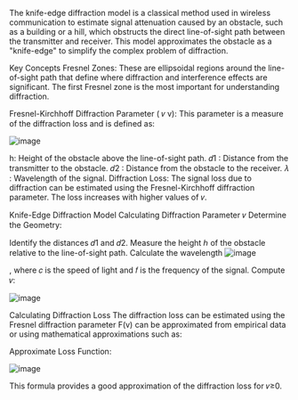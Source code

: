 The knife-edge diffraction model is a classical method used in wireless communication to estimate signal attenuation caused by an obstacle, such as a building or a hill, which obstructs the direct line-of-sight path between the transmitter and receiver. This model approximates the obstacle as a "knife-edge" to simplify the complex problem of diffraction.

Key Concepts
Fresnel Zones: These are ellipsoidal regions around the line-of-sight path that define where diffraction and interference effects are significant. The first Fresnel zone is the most important for understanding diffraction.

Fresnel-Kirchhoff Diffraction Parameter (
𝑣
v): This parameter is a measure of the diffraction loss and is defined as:

![image](https://github.com/nandinigithub22/WSN/assets/172033432/bc7d32e6-f574-4844-be29-3250c702b97d)

h: Height of the obstacle above the line-of-sight path.
𝑑1 : Distance from the transmitter to the obstacle.
𝑑2 : Distance from the obstacle to the receiver.
𝜆 : Wavelength of the signal.
Diffraction Loss: The signal loss due to diffraction can be estimated using the Fresnel-Kirchhoff diffraction parameter. The loss increases with higher values of 𝑣.

Knife-Edge Diffraction Model
Calculating Diffraction Parameter 𝑣
Determine the Geometry:

Identify the distances 𝑑1 and 𝑑2.
Measure the height ℎ of the obstacle relative to the line-of-sight path.
Calculate the wavelength 
![image](https://github.com/nandinigithub22/WSN/assets/172033432/9cd5a52a-3054-4302-97ed-b569949edc49)

, where 
𝑐 is the speed of light and 
𝑓 is the frequency of the signal.
Compute 𝑣:

![image](https://github.com/nandinigithub22/WSN/assets/172033432/b01bc973-a3f2-4f47-a15a-8c59d7f5233f)

Calculating Diffraction Loss
The diffraction loss can be estimated using the Fresnel diffraction parameter 
F(v) can be approximated from empirical data or using mathematical approximations such as:

Approximate Loss Function:

![image](https://github.com/nandinigithub22/WSN/assets/172033432/599490d0-19c5-4223-a9a7-e2db91f683bc)

This formula provides a good approximation of the diffraction loss for 𝑣≥0.

